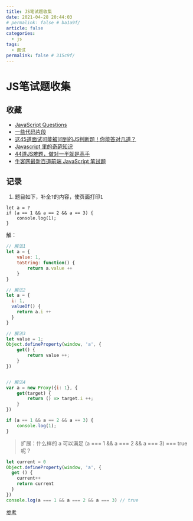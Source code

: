 ```yaml
---
title: JS笔试题收集
date: 2021-04-28 20:44:03
# permalink: false # ba1a9f/
article: false
categories: 
  - js
tags: 
  - 面试
permalink: false # 315c9f/
---
```

# JS笔试题收集


## 收藏

- [JavaScript Questions](https://github.com/lydiahallie/javascript-questions)
- [一些代码片段](https://mp.weixin.qq.com/s/CxrzdjEDFuaL57lh3dLgpg)
- [这45道面试可能被问到的JS判断题！你能答对几道？](https://juejin.cn/post/7021704952586174478)
- [Javascript 里的奇葩知识](https://segmentfault.com/a/1190000023941089)
- [44道JS难题，做对一半就是高手](https://www.jianshu.com/p/e161bd720e64)
- [牛客网最新百道前端 JavaScript 笔试题](https://juejin.cn/post/7023271065392513038)


## 记录

1. 题目如下，补全`?`的内容，使页面打印`1`
``` 
let a = ?
if (a == 1 && a == 2 && a == 3) {
    console.log(1);
}
```
解：
``` js
// 解法1
let a = {
    value: 1,
    toString: function() {
        return a.value ++
    }
}

// 解法2
let a = {
  i: 1,
  valueOf() {
    return a.i ++
  }
}

// 解法3
let value = 1;
Object.defineProperty(window, 'a', {
    get() {
        return value ++;
    }
})


// 解法4
var a = new Proxy({i: 1}, {
    get(target) {
        return () => target.i ++;
    }
})

if (a == 1 && a == 2 && a == 3) {
    console.log(1);
}

```
> 扩展：什么样的 a 可以满足 (a === 1 && a === 2 && a === 3) === true 呢？
``` js
let current = 0
Object.defineProperty(window, 'a', {
  get () {
    current++
    return current
  }
})
console.log(a === 1 && a === 2 && a === 3) // true
```
[参考](http://www.fly63.com/article/detial/851)



